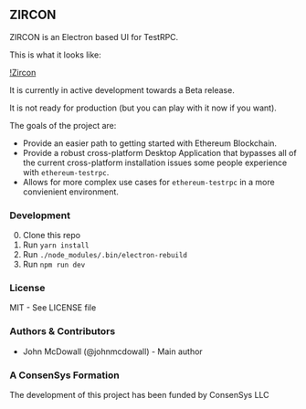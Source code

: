 ## ZIRCON

ZIRCON is an Electron based UI for TestRPC.

This is what it looks like:

[!Zircon](https://github.com/trufflesuite/zircon/blob/master/.github/images/zircon_screenshot.jpg)

It is currently in active development towards a Beta release.

It is not ready for production (but you can play with it now if you want).

The goals of the project are:

- Provide an easier path to getting started with Ethereum Blockchain.
- Provide a robust cross-platform Desktop Application that bypasses all of the current cross-platform installation issues some people experience with `ethereum-testrpc`.
- Allows for more complex use cases for `ethereum-testrpc` in a more convienient environment.

### Development

0. Clone this repo
0. Run `yarn install`
0. Run `./node_modules/.bin/electron-rebuild`
0. Run `npm run dev`

### License

MIT - See LICENSE file

### Authors & Contributors

- John McDowall (@johnmcdowall) - Main author

### A ConsenSys Formation

The development of this project has been funded by ConsenSys LLC
